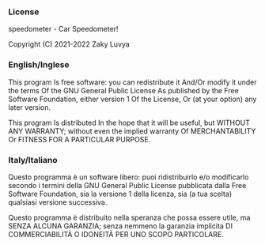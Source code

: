 ### License ###
speedometer - Car Speedometer!

Copyright (C) 2021-2022 Zaky Luvya

### English/Inglese ###

This program Is free software: you can redistribute it And/Or modify it under the terms Of the GNU General Public License As published by the Free Software Foundation, either version 1 Of the License, Or (at your option) any later version.

This program Is distributed In the hope that it will be useful, but WITHOUT ANY WARRANTY; without even the implied warranty Of MERCHANTABILITY Or FITNESS FOR A PARTICULAR PURPOSE.



### Italy/Italiano ###

Questo programma è un software libero: puoi ridistribuirlo e/o modificarlo secondo i termini della GNU General Public License pubblicata dalla Free Software Foundation, sia la versione 1 della licenza, sia (a tua scelta) qualsiasi versione successiva.

Questo programma è distribuito nella speranza che possa essere utile, ma SENZA ALCUNA GARANZIA; senza nemmeno la garanzia implicita DI COMMERCIABILITÀ O IDONEITÀ PER UNO SCOPO PARTICOLARE.